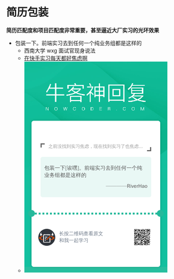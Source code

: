 # 简历包装

**简历匹配度和项目匹配度非常重要，甚至逼近大厂实习的光环效果**

- 包装一下。前端实习去到任何一个纯业务组都是这样的
  - 西南大学 wxg 面试官现身说法
  - [在快手实习每天都好焦虑啊](https://www.nowcoder.com/feed/main/detail/0ff98698a5064518bf4ac654154fadac)
  - ![alt text](../static/image-8.png)

